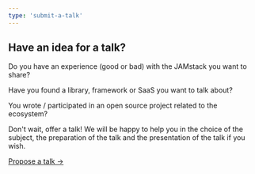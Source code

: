 ```yaml
---
type: 'submit-a-talk'
---
```


## Have an idea for a ​​talk?

Do you have an experience (good or bad) with the JAMstack you want to share?

Have you found a library, framework or SaaS you want to talk about?

You wrote / participated in an open source project related to the ecosystem?

Don't wait, offer a talk! We will be happy to help you in the choice of the subject, the preparation of the talk and the presentation of the talk if you wish.

<div class="call-to-action">
  <a type="neutral" href="https://forms.gle/dK3nGYXZtEVJP9vp9" _target="blank" class="Buttonstyle__StyledButton-ltfqg3-0 buJYZG">Propose a talk →
  </a>
</div>
